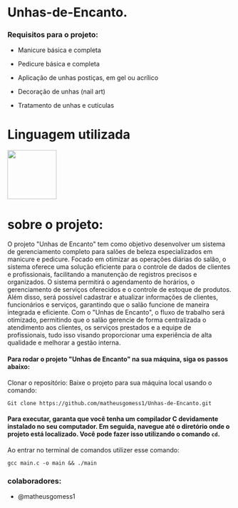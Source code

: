 # Unhas-de-Encanto.


### Requisitos para o projeto:

  * Manicure básica e completa
  
  * Pedicure básica e completa
  
  * Aplicação de unhas postiças, em gel ou acrílico
  
  * Decoração de unhas (nail art)

  * Tratamento de unhas e cutículas

# Linguagem utilizada
<img src="https://cdn.jsdelivr.net/gh/devicons/devicon/icons/c/c-original.svg" width="110px"/>


# sobre o projeto:

O projeto "Unhas de Encanto" tem como objetivo desenvolver um sistema de gerenciamento completo para salões de beleza especializados em manicure e pedicure. Focado em otimizar as operações diárias do salão, o sistema oferece uma solução eficiente para o controle de dados de clientes e profissionais, facilitando a manutenção de registros precisos e organizados. O sistema permitirá o agendamento de horários, o gerenciamento de serviços oferecidos e o controle de estoque de produtos. Além disso, será possível cadastrar e atualizar informações de clientes, funcionários e serviços, garantindo que o salão funcione de maneira integrada e eficiente. Com o "Unhas de Encanto", o fluxo de trabalho será otimizado, permitindo que o salão gerencie de forma centralizada o atendimento aos clientes, os serviços prestados e a equipe de profissionais, tudo isso visando proporcionar uma experiência de alta qualidade e melhorar a gestão interna.

#### Para rodar o projeto "Unhas de Encanto" na sua máquina, siga os passos abaixo:
Clonar o repositório: Baixe o projeto para sua máquina local usando o comando:

    Git clone https://github.com/matheusgomess1/Unhas-de-Encanto.git

#### Para executar, garanta que você tenha um compilador C devidamente instalado no seu computador. Em seguida, navegue até o diretório onde o projeto está localizado. Você pode fazer isso utilizando o comando `cd`.

Ao entrar no terminal de comandos utilizer esse comando:

    gcc main.c -o main && ./main


### colaboradores:
* @matheusgomess1









  
